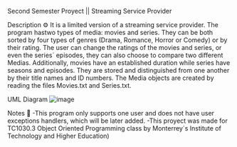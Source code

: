 Second Semester Proyect || Streaming Service Provider

Description ⚙️
It is a limited version of a streaming service provider. The program hastwo types of media: movies and series. They can be both sorted by four types of genres (Drama, Romance, Horror or Comedy) or by their rating. The user can change the ratings of the movies and series, or even the series´ episodes, they can also choose to compare two different Medias. Additionally, movies have an established duration while series have seasons and episodes. They are stored and distinguished from one another by their title names and ID numbers. The Media objects are created by reading the files Movies.txt and Series.txt. 

UML Diagram
![image](https://user-images.githubusercontent.com/75228128/120866035-c7815a00-c554-11eb-9003-4af23efa84ac.png)

Notes 📌
-This program only supports one user and does not have user exceptions handlers, which will be later added. 
-This proyect was made for TC1030.3 Object Oriented Programming class by Monterrey´s Institute of Technology and Higher Education)
